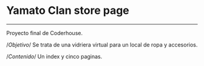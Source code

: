# Yamato Clan store page
***
Proyecto final de Coderhouse.

/*Objetivo*/
Se trata de una vidriera virtual para un local de ropa y accesorios. 

/*Contenido*/
Un index y cinco paginas.